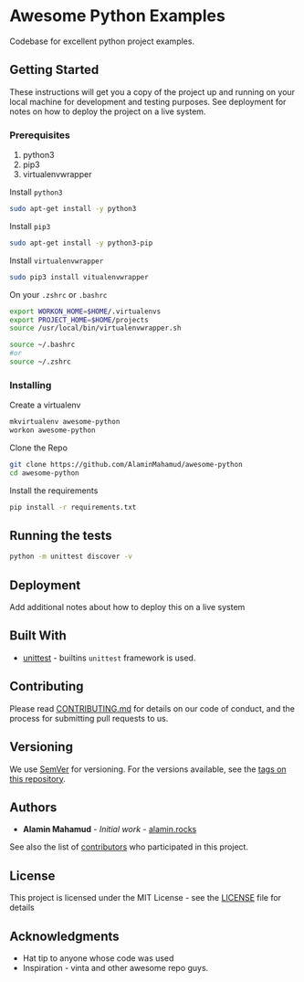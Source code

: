 # Awesome Python Examples

Codebase for excellent python project examples.

## Getting Started

These instructions will get you a copy of the project up and running on your local machine for development and testing purposes. See deployment for notes on how to deploy the project on a live system.

### Prerequisites
1. python3
2. pip3
3. virtualenvwrapper

Install `python3`
```bash
sudo apt-get install -y python3
```
Install `pip3`
```bash
sudo apt-get install -y python3-pip
```

Install `virtualenvwrapper`
```bash
sudo pip3 install vitualenvwrapper
```

On your `.zshrc` or `.bashrc`
```bash
export WORKON_HOME=$HOME/.virtualenvs
export PROJECT_HOME=$HOME/projects
source /usr/local/bin/virtualenvwrapper.sh
```

```bash
source ~/.bashrc
#or
source ~/.zshrc
```

### Installing

Create a virtualenv

```bash
mkvirtualenv awesome-python
workon awesome-python
```

Clone the Repo

```bash
git clone https://github.com/AlaminMahamud/awesome-python
cd awesome-python
```

Install the requirements

```bash
pip install -r requirements.txt
```

## Running the tests

```bash
python -m unittest discover -v
```

## Deployment

Add additional notes about how to deploy this on a live system

## Built With

* [unittest](https://docs.python.org/3/library/unittest.html) - builtins `unittest` framework is used.

## Contributing

Please read [CONTRIBUTING.md](CONTRIBUTING.md) for details on our code of conduct, and the process for submitting pull requests to us.

## Versioning

We use [SemVer](http://semver.org/) for versioning. For the versions available, see the [tags on this repository](https://github.com/your/project/tags). 

## Authors

* **Alamin Mahamud** - *Initial work* - [alamin.rocks](https://alamin-rocks.herokuapp.com)

See also the list of [contributors](https://github.com/your/project/contributors) who participated in this project.

## License

This project is licensed under the MIT License - see the [LICENSE](LICENSE) file for details

## Acknowledgments

* Hat tip to anyone whose code was used
* Inspiration - vinta and other awesome repo guys.